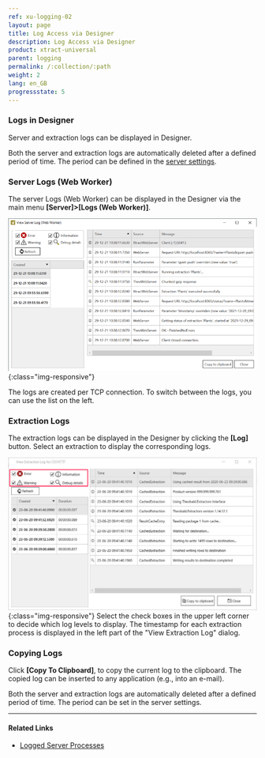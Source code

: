 ```yaml
---
ref: xu-logging-02
layout: page
title: Log Access via Designer
description: Log Access via Designer
product: xtract-universal
parent: logging
permalink: /:collection/:path
weight: 2
lang: en_GB
progressstate: 5
---
```



### Logs in Designer
Server and extraction logs can be displayed in Designer.

Both the server and extraction logs are automatically deleted after a defined period of time. The period can be defined in the [server settings](../server/server-settings).

### Server Logs (Web Worker)

The server Logs (Web Worker) can be displayed in the Designer via the main menu **[Server]>[Logs (Web Worker)]**.

![View-Server-Log](/img/content/View-Server-Log.png){:class="img-responsive"}
 
The logs are created per TCP connection. To switch between the logs, you can use the list on the left. 

### Extraction Logs

The extraction logs can be displayed in the Designer by clicking the **[Log]** button. Select an extraction to display the corresponding logs. 

![View-Extraction-Log](/img/content/View-Extraction-Log.png){:class="img-responsive"} 
Select the check boxes in the upper left corner to decide which log levels to display.
The timestamp for each extraction process is displayed in the left part of the "View Extraction Log" dialog.


### Copying Logs
Click **[Copy To Clipboard]**, to copy the current log to the clipboard. The copied log can be inserted to any application (e.g., into an e-mail).

Both the server and extraction logs are automatically deleted after a defined period of time. The period can be set in the server settings.


****
#### Related Links
- [Logged Server Processes](../server)
